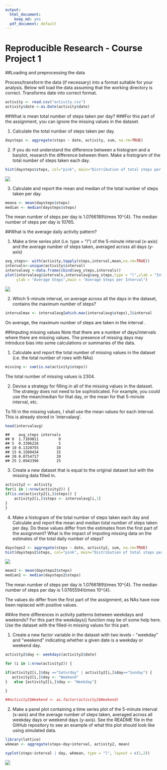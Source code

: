```yaml
---
output:
  html_document: 
    keep_md: yes
  pdf_document: default
---
```

Reproducible Research - Course Project 1
=========================================

##Loading and preprocessing the data

Process/transform the data (if necessary) into a format suitable for your analysis. Below will load the data assuming that the working directory is correct. Transforms date into correct format.


```r
activity <- read.csv("activity.csv")
activity$date <-as.Date(activity$date)
```


##What is mean total number of steps taken per day?
###For this part of the assignment, you can ignore the missing values in the dataset.

1. Calculate the total number of steps taken per day.

```r
daysteps <- aggregate(steps ~ date, activity, sum, na.rm=TRUE)
```


2. If you do not understand the difference between a histogram and a barplot, research the difference between them. Make a histogram of the total number of steps taken each day. 

```r
hist(daysteps$steps, col="pink", main="Distribution of total steps per day", xlab="Number of steps")
```

![](Course_Project_1_files/figure-html/unnamed-chunk-3-1.png)<!-- -->

3. Calculate and report the mean and median of the total number of steps taken per day.


```r
meana <- mean(daysteps$steps)
median <- median(daysteps$steps)
```
The mean number of steps per day is 1.0766189\times 10^{4}. The median number of steps per day is 10765.


##What is the average daily activity pattern?

1. Make a time series plot (i.e. type = "l") of the 5-minute interval (x-axis) and the average number of steps taken, averaged across all days (y-axis)

```r
avg_steps<- with(activity,tapply(steps,interval,mean,na.rm=TRUE))
intervals<-unique(activity$interval)
intervalavg <-data.frame(cbind(avg_steps,intervals))
plot(intervalavg$intervals,intervalavg$avg_steps,type = "l",xlab = "Intervals",
     ylab = "Average Steps",main = "Average Steps per Interval")
```

![](Course_Project_1_files/figure-html/unnamed-chunk-5-1.png)<!-- -->


2. Which 5-minute interval, on average across all the days in the dataset, contains the maximum number of steps?


```r
intervalmax <- intervalavg[which.max(intervalavg$steps),]$interval
```
On average, the maximum number of steps are taken in the interval . 




##Imputing missing values
Note that there are a number of days/intervals where there are missing values. The presence of missing days may introduce bias into some calculations or summaries of the data.

1. Calculate and report the total number of missing values in the dataset (i.e. the total number of rows with NAs)

```r
missing <- sum(is.na(activity$steps))
```
The total number of missing values is 2304. 


2. Devise a strategy for filling in all of the missing values in the dataset. The strategy does not need to be sophisticated. For example, you could use the mean/median for that day, or the mean for that 5-minute interval, etc.

To fill in the missing values, I shall use the mean values for each interval. This is already stored in 'intervalavg'.


```r
head(intervalavg)
```

```
##    avg_steps intervals
## 0  1.7169811         0
## 5  0.3396226         5
## 10 0.1320755        10
## 15 0.1509434        15
## 20 0.0754717        20
## 25 2.0943396        25
```



3. Create a new dataset that is equal to the original dataset but with the missing data filled in.


```r
activity2 <- activity
for(i in 1:nrow(activity2)) {
if(is.na(activity2[i,]$steps)) {
    activity2[i,]$steps <- intervalavg[i,1]
}
}
```

4. Make a histogram of the total number of steps taken each day and Calculate and report the mean and median total number of steps taken per day. Do these values differ from the estimates from the first part of the assignment? What is the impact of imputing missing data on the estimates of the total daily number of steps?

```r
daysteps2 <- aggregate(steps ~ date, activity2, sum, na.rm=TRUE)
hist(daysteps2$steps, col="pink", main="Distribution of total steps per day", xlab="Number of steps")
```

![](Course_Project_1_files/figure-html/unnamed-chunk-10-1.png)<!-- -->

```r
mean2 <- mean(daysteps2$steps)
median2 <- median(daysteps2$steps)
```

The mean number of steps per day is 1.0766189\times 10^{4}. The median number of steps per day is 1.0765594\times 10^{4}.

The values do differ from the first part of the assignment, as NAs have now been replaced with positive values. 


##Are there differences in activity patterns between weekdays and weekends?
For this part the weekdays() function may be of some help here. Use the dataset with the filled-in missing values for this part.

1. Create a new factor variable in the dataset with two levels - "weekday" and "weekend" indicating whether a given date is a weekday or weekend day.


```r
activity2$day <- weekdays(activity2$date)
```


```r
for (i in 1:nrow(activity2)) {

if(activity2[i,]$day =="Saturday" | activity2[i,]$day=="Sunday") {
   activity2[i,]$day <- "Weekend"
}   else {activity2[i,]$day <- "Weekday"}

}

##activity2$Weekend <- as.factor(activity2$Weekend)
```

2. Make a panel plot containing a time series plot of the 5-minute interval (x-axis) and the average number of steps taken, averaged across all weekday days or weekend days (y-axis). See the README file in the GitHub repository to see an example of what this plot should look like using simulated data.




```r
library(lattice)
wkmean <- aggregate(steps~day+interval, activity2, mean)
```


```r
xyplot(steps~interval | day, wkmean, type = "l", layout = c(1,2))
```

![](Course_Project_1_files/figure-html/unnamed-chunk-14-1.png)<!-- -->
